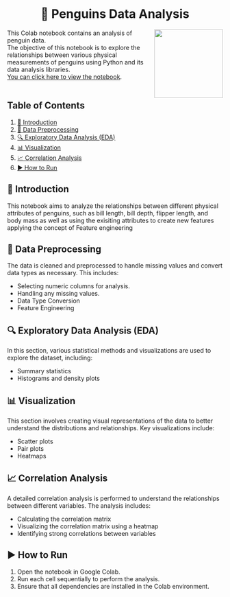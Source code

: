 <h1 align="center"> 🐧 Penguins Data Analysis
</h1>   


<img align="right" height="160" src="https://media.giphy.com/media/gbjAtqpO716Hm/giphy.gif?cid=ecf05e4740ydiuuq3vwmwctfcozsdbdcstv40o9frqbl475f&ep=v1_gifs_search&rid=giphy.gif&ct=g"/>


This Colab notebook contains an analysis of penguin data. <br/>
The objective of this notebook is to explore the relationships between various physical measurements of penguins using Python and its data analysis libraries.  <br/>
[You can click here to view the notebook](https://github.com/Danalmestadi/T5-Week2-Exercice/blob/main/penguins_exercise_week2.ipynb). 
 <br/>
  <br/>

## Table of Contents
1. [📖 Introduction](#-introduction)
2. [🔧 Data Preprocessing](#-data-preprocessing)
3. [🔍 Exploratory Data Analysis (EDA)](#-exploratory-data-analysis-eda)
4. [📊 Visualization](#-visualization)
5. [📈 Correlation Analysis](#-correlation-analysis)
7. [▶️ How to Run](#-how-to-run)
   
## 📖 Introduction
This notebook aims to analyze the relationships between different physical attributes of penguins, such as bill length, bill depth, flipper length, and body mass as well as using the exisiting attributes to create new features applying the concept of Feature engineering 

## 🔧 Data Preprocessing
The data is cleaned and preprocessed to handle missing values and convert data types as necessary.
This includes:
- Selecting numeric columns for analysis.
- Handling any missing values.
- Data Type Conversion
- Feature Engineering
  
## 🔍 Exploratory Data Analysis (EDA)
In this section, various statistical methods and visualizations are used to explore the dataset, 
including:
- Summary statistics
- Histograms and density plots

## 📊 Visualization
This section involves creating visual representations of the data to better understand the distributions and relationships. 
Key visualizations include:
- Scatter plots
- Pair plots
- Heatmaps

## 📈 Correlation Analysis
A detailed correlation analysis is performed to understand the relationships between different variables. The analysis includes:
- Calculating the correlation matrix
- Visualizing the correlation matrix using a heatmap
- Identifying strong correlations between variables


## ▶️ How to Run
1. Open the notebook in Google Colab.
2. Run each cell sequentially to perform the analysis.
3. Ensure that all dependencies are installed in the Colab environment.
